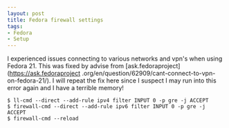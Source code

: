 ```yaml
---
layout: post
title: Fedora firewall settings
tags:
- Fedora
- Setup
---
```


I experienced issues connecting to various networks and vpn's when using Fedora
21. This was fixed by advise from [ask.fedoraproject](https://ask.fedoraproject
.org/en/question/62909/cant-connect-to-vpn-on-fedora-21/). I will repeat the
fix here since I suspect I may run into this error again and I have a terrible
memory!

    $ ll-cmd --direct --add-rule ipv4 filter INPUT 0 -p gre -j ACCEPT
    $ firewall-cmd --direct --add-rule ipv6 filter INPUT 0 -p gre -j ACCEPT
    $ firewall-cmd --reload
